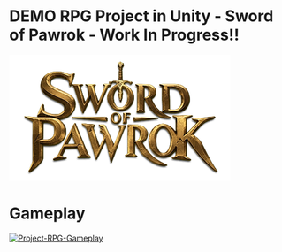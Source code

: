 # DEMO RPG Project in Unity - Sword of Pawrok - Work In Progress!!

<div align="left">
  <img src="sop_logo_mini.png" width="400" height="228" alt="Game_logo">
</div>

# Gameplay
[![Project-RPG-Gameplay](https://img.youtube.com/vi/zVvVfg3hedA/0.jpg)](https://www.youtube.com/watch?v=zVvVfg3hedA)
